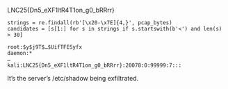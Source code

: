 LNC25{Dn5_eXF1ltR4T1on_g0_bRRrr}

```
strings = re.findall(rb'[\x20-\x7E]{4,}', pcap_bytes)
candidates = [s[1:] for s in strings if s.startswith(b'<') and len(s) > 30]
```

```
root:$y$j9T$…$UifTFESyfx
daemon:*
…
kali:LNC25{Dn5_eXF1ltR4T1on_g0_bRRrr}:20078:0:99999:7:::
```

It’s the server’s /etc/shadow being exfiltrated.

